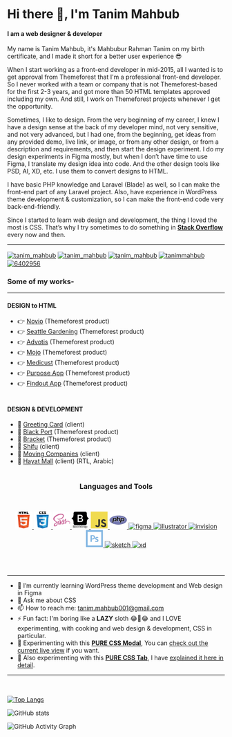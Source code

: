# Hi there 👋, I'm Tanim Mahbub
#### I am a web designer & developer

My name is Tanim Mahbub, it's Mahbubur Rahman Tanim on my birth certificate, and I made it short for a better user experience 😎

When I start working as a front-end developer in mid-2015, all I wanted is to get approval from Themeforest that I'm a professional front-end developer. So I never worked with a team or company that is not Themeforest-based for the first 2-3 years, and got more than 50 HTML templates approved including my own. And still, I work on Themeforest projects whenever I get the opportunity.

Sometimes, I like to design. From the very beginning of my career, I knew I have a design sense at the back of my developer mind, not very sensitive, and not very advanced, but I had one, from the beginning, get ideas from any provided demo, live link, or image, or from any other design, or from a description and requirements, and then start the design experiment.
I do my design experiments in Figma mostly, but when I don’t have time to use Figma, I translate my design idea into code. And the other design tools like PSD, AI, XD, etc. I use them to convert designs to HTML.

I have basic PHP knowledge and Laravel (Blade) as well, so I can make the front-end part of any Laravel project.
Also, have experience in WordPress theme development & customization, so I can make the front-end code very back-end-friendly.

Since I started to learn web design and development, the thing I loved the most is CSS. That’s why I try sometimes to do something in [**Stack Overflow**](https://stackoverflow.com/users/6402956/tanim) every now and then.
---- ----- ------ ----

<p align="left">
<a href="https://codepen.io/tanim_mahbub" target="blank"><img align="center" src="https://raw.githubusercontent.com/rahuldkjain/github-profile-readme-generator/master/src/images/icons/Social/codepen.svg" alt="tanim_mahbub" height="30" width="40" /></a>
<a href="https://dev.to/tanim_mahbub" target="blank"><img align="center" src="https://raw.githubusercontent.com/rahuldkjain/github-profile-readme-generator/master/src/images/icons/Social/devto.svg" alt="tanim_mahbub" height="30" width="40" /></a>
<a href="https://twitter.com/tanim_mahbub" target="blank"><img align="center" src="https://raw.githubusercontent.com/rahuldkjain/github-profile-readme-generator/master/src/images/icons/Social/twitter.svg" alt="tanim_mahbub" height="30" width="40" /></a>
<a href="https://linkedin.com/in/tanimmahbub" target="blank"><img align="center" src="https://raw.githubusercontent.com/rahuldkjain/github-profile-readme-generator/master/src/images/icons/Social/linked-in-alt.svg" alt="tanimmahbub" height="30" width="40" /></a>
<a href="https://stackoverflow.com/users/6402956" target="blank"><img align="center" src="https://raw.githubusercontent.com/rahuldkjain/github-profile-readme-generator/master/src/images/icons/Social/stack-overflow.svg" alt="6402956" height="30" width="40" /></a>
</p>

### Some of my works-
---- ----- ------ ----
#### DESIGN to HTML
- 👉 [Novio](https://tanim.raptit.com/novio/)  (Themeforest product)
- 👉 [Seattle Gardening](https://tanim.raptit.com/Seattle_Gardening/) (Themeforest product)
- 👉 [Advotis](https://tanim.raptit.com/advotis/) (Themeforest product)
- 👉 [Mojo](https://tanim.raptit.com/mojo/) (Themeforest product)
- 👉 [Medicust](https://tanim.raptit.com/medicust/) (Themeforest product)
- 👉 [Purpose App](https://osumstudio.com/envato/purposeapp/demo/?v=1.1) (Themeforest product)
- 👉 [Findout App](https://osumstudio.com/envato/findout_html/frame/) (Themeforest product)
<br/><br/>

#### DESIGN & DEVELOPMENT
- 📌 [Greeting Card](https://the-perfect-greeting.pages.dev/) (client)
- 📌 [Black Port](https://tanim.raptit.com/blackport/preview.html) (Themeforest product)
- 📌 [Bracket](https://tanim.raptit.com/bracket/preview.html) (Themeforest product)
- 📌 [Shifu](https://tanimmahbub.github.io/shifu/) (client)
- 📌 [Moving Companies](https://tanimmahbub.github.io/movingCompanies/) (client)
- 📌 [Hayat Mall](https://hayatmall.iq/) (client) (RTL, Arabic)
<br/><br/>
<h3 align="center">Languages and Tools</h3>
<br/>
<p align="center"> <a href="https://www.w3.org/html/" target="_blank" rel="noreferrer"> <img src="https://raw.githubusercontent.com/devicons/devicon/master/icons/html5/html5-original-wordmark.svg" alt="html5" width="40" height="40"/> </a> <a href="https://www.w3schools.com/css/" target="_blank" rel="noreferrer"> <img src="https://raw.githubusercontent.com/devicons/devicon/master/icons/css3/css3-original-wordmark.svg" alt="css3" width="40" height="40"/> </a> <a href="https://sass-lang.com" target="_blank" rel="noreferrer"> <img src="https://raw.githubusercontent.com/devicons/devicon/master/icons/sass/sass-original.svg" alt="sass" width="40" height="40"/> </a> <a href="https://getbootstrap.com" target="_blank" rel="noreferrer"> <img src="https://raw.githubusercontent.com/devicons/devicon/master/icons/bootstrap/bootstrap-plain-wordmark.svg" alt="bootstrap" width="40" height="40"/> <a href="https://developer.mozilla.org/en-US/docs/Web/JavaScript" target="_blank" rel="noreferrer"> <img src="https://raw.githubusercontent.com/devicons/devicon/master/icons/javascript/javascript-original.svg" alt="javascript" width="40" height="40"/>
<a href="https://www.php.net" target="_blank" rel="noreferrer"> <img src="https://raw.githubusercontent.com/devicons/devicon/master/icons/php/php-original.svg" alt="php" width="40" height="40"/> </a> <a href="https://www.figma.com/" target="_blank" rel="noreferrer"> <img src="https://www.vectorlogo.zone/logos/figma/figma-icon.svg" alt="figma" width="40" height="40"/> </a>  <a href="https://www.adobe.com/in/products/illustrator.html" target="_blank" rel="noreferrer"> <img src="https://www.vectorlogo.zone/logos/adobe_illustrator/adobe_illustrator-icon.svg" alt="illustrator" width="40" height="40"/> </a> <a href="https://www.invisionapp.com/" target="_blank" rel="noreferrer"> <img src="https://www.vectorlogo.zone/logos/invisionapp/invisionapp-icon.svg" alt="invision" width="40" height="40"/> </a> </a> <a href="https://www.photoshop.com/en" target="_blank" rel="noreferrer"> <img src="https://raw.githubusercontent.com/devicons/devicon/master/icons/photoshop/photoshop-line.svg" alt="photoshop" width="40" height="40"/> </a> </a> <a href="https://www.sketch.com/" target="_blank" rel="noreferrer"> <img src="https://www.vectorlogo.zone/logos/sketchapp/sketchapp-icon.svg" alt="sketch" width="40" height="40"/> </a> <a href="https://www.adobe.com/products/xd.html" target="_blank" rel="noreferrer"> <img src="https://cdn.worldvectorlogo.com/logos/adobe-xd.svg" alt="xd" width="40" height="40"/> </a> </p>
<br/><br/>

---- ----- ------ ----
- 🌱 I’m currently learning WordPress theme development and Web design in Figma
- 💬 Ask me about CSS 
- 📫 How to reach me: tanim.mahbub001@gmail.com 
- ⚡ Fun fact: I'm boring like a **LAZY** sloth 😂🤣😂 and I LOVE experimenting, with cooking and web design & development, CSS in particular.
- 🔭 Experimenting with this [**PURE CSS Modal**](https://github.com/TanimMahbub/css_modal), You can [check out the current live view](https://tanimmahbub.github.io/css_modal/) if you want.
- 🔭 Also experimenting with this [**PURE CSS Tab**](https://codepen.io/Tanim_Mahbub/pen/OxzLBv), I have [explained it here in detail](https://dev.to/tanim_mahbub/pure-css-tab-using-target-and-has-1hje).
---- ----- ------ ----

<br/><br/>
[![Top Langs](https://github-readme-stats.vercel.app/api/top-langs/?username=TanimMahbub)](https://github.com/anuraghazra/github-readme-stats)

![GitHub stats](https://github-readme-stats.vercel.app/api?username=TanimMahbub&show_icons=true&count_private=true)  

![GitHub Activity Graph](https://activity-graph.herokuapp.com/graph?username=TanimMahbub)  

